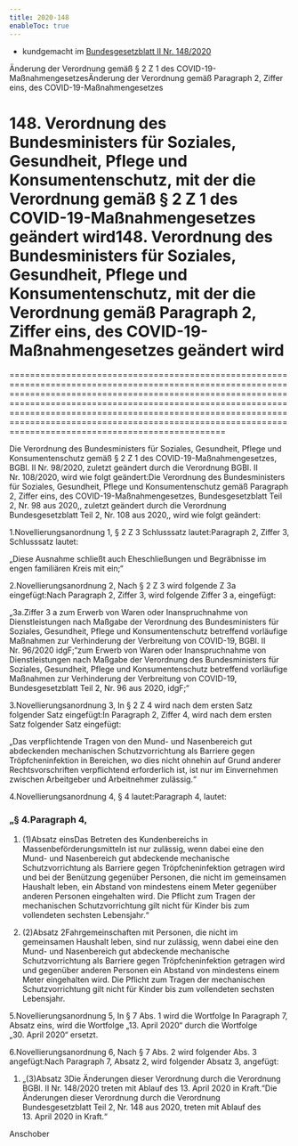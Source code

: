 ```yaml
---
title: 2020-148
enableToc: true
---
```


* kundgemacht im [Bundesgesetzblatt II Nr. 148/2020](https://www.ris.bka.gv.at/eli/bgbl/II/2020/148)

Änderung der Verordnung gemäß § 2 Z 1 des COVID-19-MaßnahmengesetzesÄnderung der Verordnung gemäß Paragraph 2, Ziffer eins, des COVID-19-Maßnahmengesetzes

# 148\. Verordnung des Bundesministers für Soziales, Gesundheit, Pflege und Konsumentenschutz, mit der die Verordnung gemäß § 2 Z 1 des COVID-19-Maßnahmengesetzes geändert wird148\. Verordnung des Bundesministers für Soziales, Gesundheit, Pflege und Konsumentenschutz, mit der die Verordnung gemäß Paragraph 2, Ziffer eins, des COVID-19-Maßnahmengesetzes geändert wird
==============================================================================================================================================================================================================================================================================================================================================================================

Die Verordnung des Bundesministers für Soziales, Gesundheit, Pflege und Konsumentenschutz gemäß § 2 Z 1 des COVID-19-Maßnahmengesetzes, BGBl. II Nr. 98/2020, zuletzt geändert durch die Verordnung BGBl. II Nr. 108/2020, wird wie folgt geändert:Die Verordnung des Bundesministers für Soziales, Gesundheit, Pflege und Konsumentenschutz gemäß Paragraph 2, Ziffer eins, des COVID-19-Maßnahmengesetzes, Bundesgesetzblatt Teil 2, Nr. 98 aus 2020,, zuletzt geändert durch die Verordnung Bundesgesetzblatt Teil 2, Nr. 108 aus 2020,, wird wie folgt geändert:

1.Novellierungsanordnung 1, § 2 Z 3 Schlusssatz lautet:Paragraph 2, Ziffer 3, Schlusssatz lautet:

„Diese Ausnahme schließt auch Eheschließungen und Begräbnisse im engen familiären Kreis mit ein;“

2.Novellierungsanordnung 2, Nach § 2 Z 3 wird folgende Z 3a eingefügt:Nach Paragraph 2, Ziffer 3, wird folgende Ziffer 3 a, eingefügt:

„3a.Ziffer 3 a zum Erwerb von Waren oder Inanspruchnahme von Dienstleistungen nach Maßgabe der Verordnung des Bundesministers für Soziales, Gesundheit, Pflege und Konsumentenschutz betreffend vorläufige Maßnahmen zur Verhinderung der Verbreitung von COVID-19, BGBl. II Nr. 96/2020 idgF;“zum Erwerb von Waren oder Inanspruchnahme von Dienstleistungen nach Maßgabe der Verordnung des Bundesministers für Soziales, Gesundheit, Pflege und Konsumentenschutz betreffend vorläufige Maßnahmen zur Verhinderung der Verbreitung von COVID-19, Bundesgesetzblatt Teil 2, Nr. 96 aus 2020, idgF;“

3.Novellierungsanordnung 3, In § 2 Z 4 wird nach dem ersten Satz folgender Satz eingefügt:In Paragraph 2, Ziffer 4, wird nach dem ersten Satz folgender Satz eingefügt:

„Das verpflichtende Tragen von den Mund- und Nasenbereich gut abdeckenden mechanischen Schutzvorrichtung als Barriere gegen Tröpfcheninfektion in Bereichen, wo dies nicht ohnehin auf Grund anderer Rechtsvorschriften verpflichtend erforderlich ist, ist nur im Einvernehmen zwischen Arbeitgeber und Arbeitnehmer zulässig.“

4.Novellierungsanordnung 4, § 4 lautet:Paragraph 4, lautet:

### „§ 4.Paragraph 4,

1.  (1)Absatz einsDas Betreten des Kundenbereichs in Massenbeförderungsmitteln ist nur zulässig, wenn dabei eine den Mund- und Nasenbereich gut abdeckende mechanische Schutzvorrichtung als Barriere gegen Tröpfcheninfektion getragen wird und bei der Benützung gegenüber Personen, die nicht im gemeinsamen Haushalt leben, ein Abstand von mindestens einem Meter gegenüber anderen Personen eingehalten wird. Die Pflicht zum Tragen der mechanischen Schutzvorrichtung gilt nicht für Kinder bis zum vollendeten sechsten Lebensjahr.“
    
2.  (2)Absatz 2Fahrgemeinschaften mit Personen, die nicht im gemeinsamen Haushalt leben, sind nur zulässig, wenn dabei eine den Mund- und Nasenbereich gut abdeckende mechanische Schutzvorrichtung als Barriere gegen Tröpfcheninfektion getragen wird und gegenüber anderen Personen ein Abstand von mindestens einem Meter eingehalten wird. Die Pflicht zum Tragen der mechanischen Schutzvorrichtung gilt nicht für Kinder bis zum vollendeten sechsten Lebensjahr.
    

5.Novellierungsanordnung 5, In § 7 Abs. 1 wird die Wortfolge In Paragraph 7, Absatz eins, wird die Wortfolge „13. April 2020“ durch die Wortfolge „30. April 2020“ ersetzt.

6.Novellierungsanordnung 6, Nach § 7 Abs. 2 wird folgender Abs. 3 angefügt:Nach Paragraph 7, Absatz 2, wird folgender Absatz 3, angefügt:

1.  „(3)Absatz 3Die Änderungen dieser Verordnung durch die Verordnung BGBl. II Nr. 148/2020 treten mit Ablauf des 13. April 2020 in Kraft.“Die Änderungen dieser Verordnung durch die Verordnung Bundesgesetzblatt Teil 2, Nr. 148 aus 2020, treten mit Ablauf des 13. April 2020 in Kraft.“
    

Anschober
